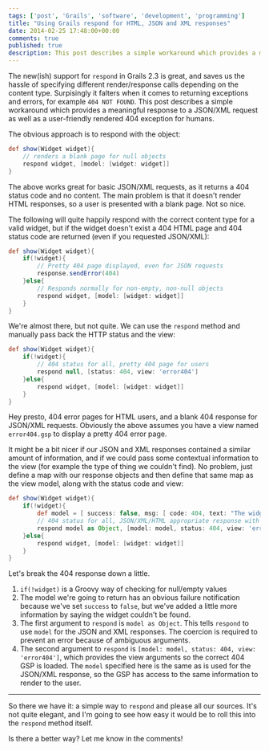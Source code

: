 ```yaml
---
tags: ['post', 'Grails', 'software', 'development', 'programming']
title: "Using Grails respond for HTML, JSON and XML responses"
date: 2014-02-25 17:48:00+00:00
comments: true
published: true
description: This post describes a simple workaround which provides a meaningful response to a JSON/XML request as well as a user-friendly rendered 404 exception for humans
---
```


The new(ish) support for `respond` in Grails 2.3 is great, and saves us the hassle of specifying different render/response calls depending on the content type. Surpisingly it falters when it comes to returning exceptions and errors, for example `404 NOT FOUND`. This post describes a simple workaround which provides a meaningful response to a JSON/XML request as well as a user-friendly rendered 404 exception for humans.

The obvious approach is to respond with the object:

```groovy
def show(Widget widget){
    // renders a blank page for null objects
    respond widget, [model: [widget: widget]]
}
```

The above works great for basic JSON/XML requests, as it returns a 404 status code and no content. The main problem is that it doesn't render HTML responses, so a user is presented with a blank page. Not so nice.
    

The following will quite happily respond with the correct content type for a valid widget, but if the widget doesn't exist a 404 HTML page and 404 status code are returned (even if you requested JSON/XML):

```groovy
def show(Widget widget){
    if(!widget){
        // Pretty 404 page displayed, even for JSON requests
        response.sendError(404)
    }else{
        // Responds normally for non-empty, non-null objects
        respond widget, [model: [widget: widget]]
    }
}
```

    
We're almost there, but not quite. We can use the <code>respond</code> method and manually pass back the HTTP status and the view:

```groovy
def show(Widget widget){
    if(!widget){
        // 404 status for all, pretty 404 page for users
        respond null, [status: 404, view: 'error404']
    }else{
        respond widget, [model: [widget: widget]]
    }
}
```

Hey presto, 404 error pages for HTML users, and a blank 404 response for JSON/XML requests. Obviously the above assumes you have a view named <code>error404.gsp</code> to display a pretty 404 error page.

It might be a bit nicer if our JSON and XML responses contained a similar amount of information, and if we could pass some contextual information to the view (for example the type of thing we couldn't find). No problem, just define a map with our response objects and then define that same map as the view model, along with the status code and view:

```groovy
def show(Widget widget){
    if(!widget){
        def model = [ success: false, msg: [ code: 404, text: "The widget could not be found"]]
        // 404 status for all, JSON/XML/HTML appropriate response with detail
        respond model as Object, [model: model, status: 404, view: 'error404']
    }else{
        respond widget, [model: [widget: widget]]
    }
}
```

Let's break the 404 response down a little.

1. <code>if(!widget)</code> is a Groovy way of checking for null/empty values
2. The model we're going to return has an obvious failure notification because we've set <code>success</code> to <code>false</code>, but we've added a little more information by saying the widget couldn't be found.
3. The first argument to <code>respond</code> is `model as Object`. This tells `respond` to use `model` for the JSON and XML responses. The coercion is required to prevent an error because of ambiguous arguments.
4. The second argument to <code>respond</code> is `[model: model, status: 404, view: 'error404']`, which provides the view arguments so the correct 404 GSP is loaded. The `model` specified here is the same as is used for the JSON/XML response, so the GSP has access to the same information to render to the user.

---

So there we have it: a simple way to `respond` and please all our sources. It's not quite elegant, and I'm going to see how easy it would be to roll this into the `respond` method itself. 

Is there a better way? Let me know in the comments!

